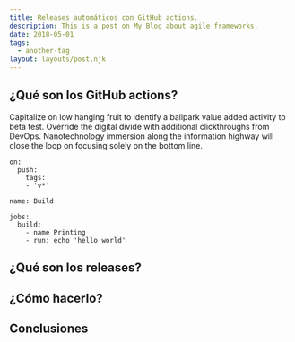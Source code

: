 ```yaml
---
title: Releases automáticos con GitHub actions.
description: This is a post on My Blog about agile frameworks.
date: 2018-05-01
tags:
  - another-tag
layout: layouts/post.njk
---
```


## ¿Qué son los GitHub actions?

Capitalize on low hanging fruit to identify a ballpark value added activity to beta test. Override the digital divide with additional clickthroughs from DevOps. Nanotechnology immersion along the information highway will close the loop on focusing solely on the bottom line.

``` yml/
on:
  push:
    tags:
    - 'v*'

name: Build

jobs:
  build:
    - name Printing
	- run: echo 'hello world'
```

## ¿Qué son los releases?


## ¿Cómo hacerlo?

## Conclusiones
